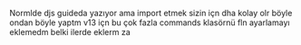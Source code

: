 Normlde djs guideda yazıyor ama import etmek sizin içn dha kolay olr böyle ondan böyle yaptm v13 içn bu çok fazla commands klasörnü fln ayarlamayı eklemedm belki ilerde eklerm za
